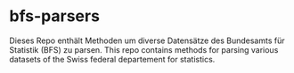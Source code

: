 # bfs-parsers
Dieses Repo enthält Methoden um diverse Datensätze des Bundesamts für Statistik (BFS) zu parsen.
This repo contains methods for parsing various datasets of the Swiss federal departement for statistics.
